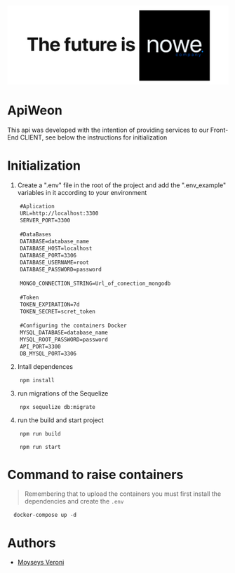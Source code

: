 ![Nowe Company Banne](https://github.com/NoweCompany/Weon/blob/hmlg/assets/img/the%20future%20is%20nowe%20banner.png)
# ApiWeon

This api was developed with the intention of providing services to our Front-End CLIENT, see below the instructions for initialization

# Initialization

1. Create a ".env" file in the root of the project and add the ".env_example" variables in it according to your environment
``` env
    #Aplication
    URL=http://localhost:3300
    SERVER_PORT=3300
    
    #DataBases
    DATABASE=database_name
    DATABASE_HOST=localhost
    DATABASE_PORT=3306
    DATABASE_USERNAME=root
    DATABASE_PASSWORD=password
    
    MONGO_CONNECTION_STRING=Url_of_conection_mongodb
    
    #Token
    TOKEN_EXPIRATION=7d
    TOKEN_SECRET=scret_token
    
    #Configuring the containers Docker
    MYSQL_DATABASE=database_name
    MYSQL_ROOT_PASSWORD=password
    API_PORT=3300
    DB_MYSQL_PORT=3306
```

2. Intall dependences
```
    npm install
```

3. run migrations of the Sequelize
```
    npx sequelize db:migrate
```

4. run the build and start project
```
    npm run build
```
```
    npm run start
```

# Command to raise containers
> Remembering that to upload the containers you must first install the dependencies and create the `.env`
```
  docker-compose up -d
```

# Authors

- [Moyseys Veroni](https://www.github.com/moyseys)

